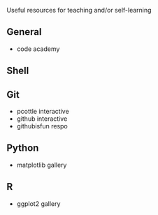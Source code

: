 Useful resources for teaching and/or self-learning

General
-------
* code academy

Shell
-----


Git
---
* pcottle interactive
* github interactive
* githubisfun respo

Python
------
* matplotlib gallery

R
-----
* ggplot2 gallery
